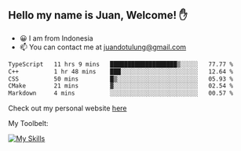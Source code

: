 ## Hello my name is Juan, Welcome! ✋

- 😀 I am from Indonesia
- 📫 You can contact me at juandotulung@gmail.com

<!--START_SECTION:waka-->

```txt
TypeScript   11 hrs 9 mins   ███████████████████▒░░░░░   77.77 %
C++          1 hr 48 mins    ███░░░░░░░░░░░░░░░░░░░░░░   12.64 %
CSS          50 mins         █▒░░░░░░░░░░░░░░░░░░░░░░░   05.93 %
CMake        21 mins         ▓░░░░░░░░░░░░░░░░░░░░░░░░   02.54 %
Markdown     4 mins          ░░░░░░░░░░░░░░░░░░░░░░░░░   00.57 %
```

<!--END_SECTION:waka-->

Check out my personal website [here](https://juanchristian.com)

My Toolbelt:

[![My Skills](https://skillicons.dev/icons?i=go,js,ts,nodejs,react,nextjs,python,php,laravel,aws,bash,linux,postgres,mysql,redis,mongodb,docker)](https://skillicons.dev)

